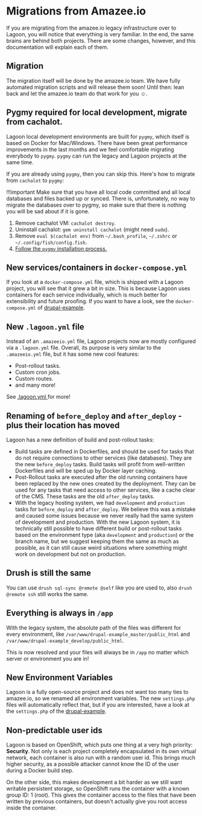 # Migrations from Amazee.io

If you are migrating from the amazee.io legacy infrastructure over to Lagoon, you will notice that everything is very familiar. In the end, the same brains are behind both projects. There are some changes, however, and this documentation will explain each of them.

## Migration

The migration itself will be done by the amazee.io team. We have fully automated migration scripts and will release them soon! Until then: lean back and let the amazee.io team do that work for you ☺.

## Pygmy required for local development, migrate from cachalot.

Lagoon local development environments are built for `pygmy`, which itself is based on Docker for Mac/Windows. There have been great performance improvements in the last months and we feel comfortable migrating everybody to `pygmy`. `pygmy` can run the legacy and Lagoon projects at the same time.

If you are already using `pygmy`, then you can skip this. Here's how to migrate from `cachalot` to `pygmy`:

!!!important
    Make sure that you have all local code committed and all local databases and files backed up or synced. There is, unfortunately, no way to migrate the databases over to pygmy, so make sure that there is nothing you will be sad about if it is gone.


1. Remove cachalot VM: `cachalot destroy`.
2. Uninstall cachalot: `gem uninstall cachalot` \(might need `sudo`\).
3. Remove `eval $(cachalot env)` from `~/.bash_profile`, `~/.zshrc` or `~/.config/fish/config.fish`.
4. [Follow the `pygmy` installation process.](../local_development_environments.md)

## New services/containers in `docker-compose.yml`

If you look at a `docker-compose.yml` file, which is shipped with a Lagoon project, you will see that it grew a bit in size. This is because Lagoon uses containers for each service individually, which is much better for extensibility and future proofing. If you want to have a look, see the `docker-compose.yml` of [drupal-example](https://github.com/amazeeio/drupal-example/blob/mariadb/docker-compose.yml).

## New `.lagoon.yml` file

Instead of an `.amazeeio.yml` file, Lagoon projects now are mostly configured via a `.lagoon.yml` file. Overall, its purpose is very similar to the `.amazeeio.yml` file, but it has some new cool features:

* Post-rollout tasks.
* Custom cron jobs.
* Custom routes.
* and many more!

See [.lagoon.yml ](../lagoon_yml.md)for more!

## Renaming of `before_deploy` and `after_deploy` - plus their location has moved

Lagoon has a new definition of build and post-rollout tasks:

* Build tasks are defined in Dockerfiles, and should be used for tasks that do not require connections to other services \(like databases\). They are the new `before_deploy` tasks. Build tasks will profit from well-written Dockerfiles and will be sped up by Docker layer caching.
* Post-Rollout tasks are executed after the old running containers have been replaced by the new ones created by the deployment. They can be used for any tasks that need access to other services, like a cache clear of the CMS. These tasks are the old `after_deploy` tasks.
* With the legacy hosting system, we had `development` and `production` tasks for `before_deploy` and `after_deploy`. We believe this was a mistake and caused some issues because we never really had the same system of development and production. With the new Lagoon system, it is technically still possible to have different build or post-rollout tasks based on the environment type \(aka `development` and `production`\) or the branch name, but we suggest keeping them the same as much as possible, as it can still cause weird situations where something might work on development but not on production.

## Drush is still the same

You can use `drush sql-sync @remote @self` like you are used to, also `drush @remote ssh` still works the same.

## Everything is always in `/app`

With the legacy system, the absolute path of the files was different for every environment, like `/var/www/drupal-example_master/public_html` and `/var/www/drupal-example_develop/public_html`.

This is now resolved and your files will always be in `/app` no matter which server or environment you are in!

## New Environment Variables

Lagoon is a fully open-source project and does not want too many ties to amazee.io, so we renamed all environment variables. The new `settings.php` files will automatically reflect that, but if you are interested, have a look at the `settings.php` of the [drupal-example](https://github.com/amazeeio/drupal-example/blob/master/web/sites/default/settings.php).

## Non-predictable user ids

Lagoon is based on OpenShift, which puts one thing at a very high priority: **Security**. Not only is each project completely encapsulated in its own virtual network, each container is also run with a random user id. This brings much higher security, as a possible attacker cannot know the ID of the user during a Docker build step.

On the other side, this makes development a bit harder as we still want writable persistent storage, so OpenShift runs the container with a known group ID: 1 \(root\). This gives the container access to the files that have been written by previous containers, but doesn't actually give you root access inside the container.

